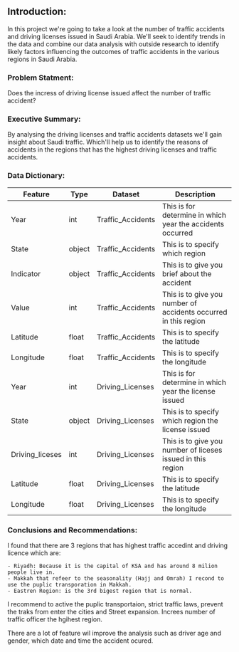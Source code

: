 



## Introduction:

In this project we're going to take a look at the number of traffic accidents and driving licenses issued in Saudi Arabia. We'll seek to identify trends in the data and combine our data analysis with outside research to identify likely factors influencing the outcomes of traffic accidents in the various regions in Saudi Arabia.

### Problem Statment:
Does the incress of driving license issued affect the number of traffic accident?

### Executive Summary:
By analysing the driving licenses and traffic accidents datasets we'll gain insight about Saudi traffic. Which'll help us to identify the reasons of accidents in the regions that has the highest driving licenses and traffic accidents.

### Data Dictionary:

|Feature|Type|Dataset|Description|
|---|---|---|---|
|Year|int|Traffic_Accidents|This is for determine in which year the accidents occurred| 
|State|object|Traffic_Accidents|This is to specify which region| 
|Indicator|object|Traffic_Accidents|This is to give you brief about the accident| 
|Value|int|Traffic_Accidents|This is to give you number of accidents occurred in this region| 
|Latitude|float|Traffic_Accidents|This is to specify the latitude|
|Longitude|float|Traffic_Accidents|This is to specify the longitude|
|Year|int|Driving_Licenses|This is for determine in which year the license issued| 
|State|object|Driving_Licenses|This is to specify which region the license issued| 
|Driving_liceses|int|Driving_Licenses|This is to give you number of liceses	 issued in this region| 
|Latitude|float|Driving_Licenses|This is to specify the latitude|
|Longitude|float|Driving_Licenses|This is to specify the longitude|


### Conclusions and Recommendations:
I found that there are 3 regions that has highest traffic accedint and driving licence which are:

    - Riyadh: Because it is the capital of KSA and has around 8 milion people live in.
    - Makkah that refeer to the seasonality (Hajj and Omrah) I recond to use the puplic transporation in Makkah.
    - Eastren Region: is the 3rd bigest region that is normal.
    
    
I recommend to active the puplic transportaion, strict traffic laws, prevent the traks from enter the cities and Street expansion.
Increes number of traffic officer the hgihest region.

There are a lot of feature wil improve the analysis such as driver age and gender, which date and time the accident ocured.
